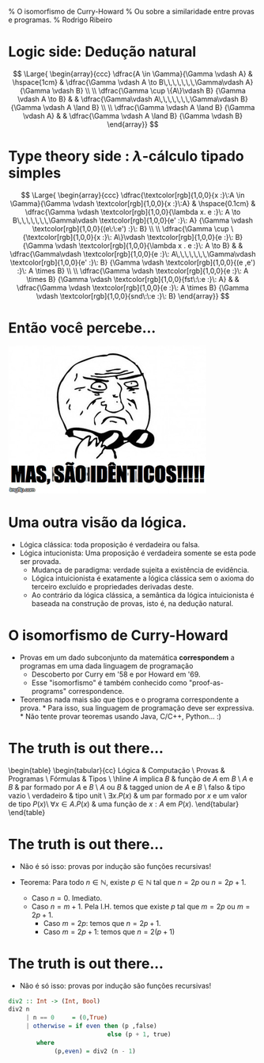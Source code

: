 % O isomorfismo de Curry-Howard
% Ou sobre a similaridade entre provas e programas.
% Rodrigo Ribeiro

# Logic side: Dedução natural

$$
\Large{
\begin{array}{ccc}
    \dfrac{A \in \Gamma}{\Gamma \vdash A}
	& \hspace{1cm} &
	\dfrac{\Gamma \vdash A \to B\,\,\,\,\,\,\,\Gamma\vdash A}
             {\Gamma \vdash B} \\ \\
    \dfrac{\Gamma \cup \{A\}\vdash B}
              {\Gamma \vdash A \to B} & &
    \dfrac{\Gamma\vdash A\,\,\,\,\,\,\,\Gamma\vdash B}
              {\Gamma \vdash A \land B} \\ \\
    \dfrac{\Gamma \vdash A \land B}
          	{\Gamma \vdash A} & &
    \dfrac{\Gamma \vdash A \land B}
		     {\Gamma \vdash B} 	
\end{array}}
$$

# Type theory side : $\lambda$-cálculo tipado simples

$$
\Large{
\begin{array}{ccc}
    \dfrac{\textcolor[rgb]{1,0,0}{x :}\:A \in \Gamma}{\Gamma \vdash \textcolor[rgb]{1,0,0}{x :}\:A}
	& \hspace{0.1cm} &
	\dfrac{\Gamma \vdash \textcolor[rgb]{1,0,0}{\lambda x. e :}\: A \to
	B\,\,\,\,\,\,\,\Gamma\vdash \textcolor[rgb]{1,0,0}{e' :}\: A}
             {\Gamma \vdash \textcolor[rgb]{1,0,0}{(e\:\:e') :}\: B} \\ \\
    \dfrac{\Gamma \cup \{\textcolor[rgb]{1,0,0}{x :}\: A\}\vdash \textcolor[rgb]{1,0,0}{e :}\: B}
              {\Gamma \vdash \textcolor[rgb]{1,0,0}{\lambda x . e :}\: A \to B} & &
    \dfrac{\Gamma\vdash \textcolor[rgb]{1,0,0}{e :}\: A\,\,\,\,\,\,\,\Gamma\vdash \textcolor[rgb]{1,0,0}{e' :}\: B}
              {\Gamma \vdash \textcolor[rgb]{1,0,0}{(e ,e') :}\: A \times B} \\ \\
    \dfrac{\Gamma \vdash \textcolor[rgb]{1,0,0}{e :}\: A \times B}
          	{\Gamma \vdash \textcolor[rgb]{1,0,0}{fst\:\:e :}\: A} & &
    \dfrac{\Gamma \vdash \textcolor[rgb]{1,0,0}{e :}\: A \times B}
		     {\Gamma \vdash \textcolor[rgb]{1,0,0}{snd\:\:e :}\: B} 	
\end{array}}
$$

# Então você percebe...

![The truth](meme.jpg)

# Uma outra visão da lógica.

- Lógica clássica: toda proposição é verdadeira ou falsa.
- Lógica intucionista: Uma proposição é verdadeira somente se esta
pode ser provada.
    * Mudança de paradigma: verdade sujeita a existência de evidência.
    * Lógica intuicionista é exatamente a lógica clássica sem o axioma
    do terceiro excluído e propriedades derivadas deste.
	* Ao contrário da lógica clássica, a semântica da lógica
      intuicionista é baseada na construção de provas, isto é, na
      dedução natural.

# O isomorfismo de Curry-Howard

- Provas em um dado subconjunto da matemática **correspondem** a programas em uma dada linguagem de programação
     * Descoberto por Curry em '58 e por Howard em '69.
     * Esse "isomorfismo" é também conhecido como "proof-as-programs" correspondence.
- Teoremas nada mais são que tipos e o programa correspondente a
    prova.
      * Para isso, sua linguagem de programação deve ser expressiva.
      * Não tente provar teoremas usando Java, C/C++, Python... :)

# The truth is out there...

\begin{table}
   \begin{tabular}{cc}
        Lógica                & Computação \\
        Provas                & Programas     \\
		Fórmulas            & Tipos  \\ \hline
		$A$ implica $B$ & função de $A$ em $B$ \\
		$A$ e $B$           & par formado por $A$ e $B$ \\
		$A$ ou $B$         & tagged union de $A$ e $B$ \\
		falso                   & tipo vazio \\
		verdadeiro          & tipo unit \\
		$\exists x. P(x)$ & um par formado por $x$ e um valor de tipo
		$P(x)$\\
		$\forall x \in A. P(x)$ & uma função de $x : A$ em $P(x)$.
   \end{tabular}
\end{table}


# The truth is out there...

- Não é só isso: provas por indução são funções recursivas!

- Teorema: Para todo $n \in \mathbb{N}$, existe $p\in\mathbb{N}$
tal que $n = 2p$ ou $n = 2p + 1$.

    * Caso $n = 0$. Imediato.
	* Caso $n = m + 1$. Pela I.H. temos que existe $p$ tal que
	  $m = 2p$ ou $m = 2p + 1$.
	     * Caso $m = 2p$: temos que $n = 2p + 1$.
	     * Caso $m = 2p + 1$: temos que $n = 2 (p + 1)$

# The truth is out there...

- Não é só isso: provas por indução são funções recursivas!

```haskell
div2 :: Int -> (Int, Bool)
div2 n
     | n == 0     = (0,True)
     | otherwise = if even then (p ,false)
	                        else (p + 1, true)
      	where
             (p,even) = div2 (n - 1)
````

